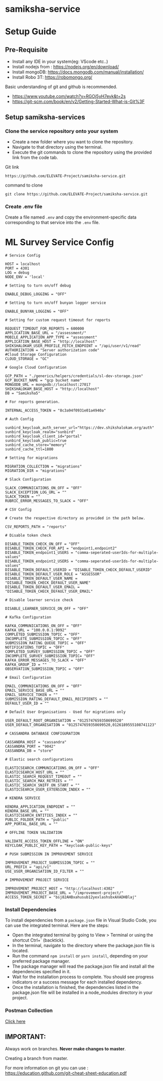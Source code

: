 # samiksha-service

# Setup Guide

## Pre-Requisite

- Install any IDE in your system(eg: VScode etc..)
- Install nodejs from : https://nodejs.org/en/download/
- Install mongoDB: https://docs.mongodb.com/manual/installation/
- Install Robo 3T: ​​https://robomongo.org/

Basic understanding of git and github is recommended.

- https://www.youtube.com/watch?v=RGOj5yH7evk&t=2s
- https://git-scm.com/book/en/v2/Getting-Started-What-is-Git%3F

## Setup samiksha-services

### Clone the service repository onto your system

- Create a new folder where you want to clone the repository.
- Navigate to that directory using the terminal.
- Execute the git commands to clone the repository using the provided link from the code tab.

Git link

    https://github.com/ELEVATE-Project/samiksha-service.git

command to clone

    git clone https://github.com/ELEVATE-Project/samiksha-service.git

### Create .env file

Create a file named `.env` and copy the environment-specific data corresponding to that service into the `.env` file.

# ML Survey Service Config

    # Service Config

    HOST = localhost
    PORT = 4301
    LOG = debug
    NODE_ENV = 'local'

    # Setting to turn on/off debug

    ENABLE_DEBUG_LOGGING = "OFF"

    # Setting to turn on/off bunyan logger service

    ENABLE_BUNYAN_LOGGING = "OFF"

    # Setting for custom request timeout for reports

    REQUEST_TIMEOUT_FOR_REPORTS = 600000
    APPLICATION_BASE_URL = "/assessment/"
    MOBILE_APPLICATION_APP_TYPE = "assessment"
    APPLICATION_BASE_HOST = "http://localhost"
    SHIKSHALOKAM_USER_PROFILE_FETCH_ENDPOINT = "/api/user/v1/read"
    AUTHORIZATION = "Server authorization code"
    #Cloud Storage Configuration
    CLOUD_STORAGE = "GC"

    # Google Cloud Configuration

    GCP_PATH = "./generics/helpers/credentials/sl-dev-storage.json"
    GCP_BUCKET_NAME = "gcp bucket name"
    MONGODB_URL = mongodb://localhost:27017
    SHIKSHALOKAM_BASE_HOST = "http://localhost"
    DB = "Samiksha5"

    # For reports generation.

    INTERNAL_ACCESS_TOKEN = "8c3a94f0931e01a4940a"

    # Auth Config

    sunbird_keycloak_auth_server_url="https://dev.shikshalokam.org/auth"
    sunbird_keycloak_realm="sunbird"
    sunbird_keycloak_client_id="portal"
    sunbird_keycloak_public=true
    sunbird_cache_store="memory"
    sunbird_cache_ttl=1800

    # Setting for migrations

    MIGRATION_COLLECTION = "migrations"
    MIGRATION_DIR = "migrations"

    # Slack Configuration

    SLACK_COMMUNICATIONS_ON_OFF = "OFF"
    SLACK_EXCEPTION_LOG_URL = ""
    SLACK_TOKEN = ""
    RUBRIC_ERROR_MESSAGES_TO_SLACK = "OFF"

    # CSV Config

    # Create the respective directory as provided in the path below.

    CSV_REPORTS_PATH = "reports"

    # Disable token check

    DISABLE_TOKEN_CHECK_ON_OFF = "OFF"
    DISABLE_TOKEN_CHECK_FOR_API = "endpoint1,endpoint2"
    DISABLE_TOKEN_endpoint1_USERS = "comma-seperated-userIds-for-multiple-values"
    DISABLE_TOKEN_endpoint2_USERS = "comma-seperated-userIds-for-multiple-values"
    DISABLE_TOKEN_DEFAULT_USERID = "DISABLE_TOKEN_CHECK_DEFAULT_USERID"
    DISABLE_TOKEN_DEFAULT_USER_ROLE = "ASSESSOR"
    DISABLE_TOKEN_DEFAULT_USER_NAME = "DISABLE_TOKEN_CHECK_DEFAULT_USER_NAME"
    DISABLE_TOKEN_DEFAULT_USER_EMAIL = "DISABLE_TOKEN_CHECK_DEFAULT_USER_EMAIL"

    # Disable learner service check

    DISABLE_LEARNER_SERVICE_ON_OFF = "OFF"

    # Kafka Configuration

    KAFKA_COMMUNICATIONS_ON_OFF = "OFF"
    KAFKA_URL = "100.0.0.1:9092"
    COMPLETED_SUBMISSION_TOPIC = "OFF"
    INCOMPLETE_SUBMISSION_TOPIC = "OFF"
    SUBMISSION_RATING_QUEUE_TOPIC = "OFF"
    NOTIFICATIONS_TOPIC = "OFF"
    COMPLETED_SURVEY_SUBMISSION_TOPIC = "OFF"
    INCOMPLETE_SURVEY_SUBMISSION_TOPIC= "OFF"
    KAFKA_ERROR_MESSAGES_TO_SLACK = "OFF"
    KAFKA_GROUP_ID = ""
    OBSERVATION_SUBMISSION_TOPIC = "OFF"

    # Email Configuration

    EMAIL_COMMUNICATIONS_ON_OFF = "OFF"
    EMAIL_SERVICE_BASE_URL = ""
    EMAIL_SERVICE_TOKEN = ""
    SUBMISSION_RATING_DEFAULT_EMAIL_RECIPIENTS = ""
    DEFAULT_USER_ID = ""

    # Default User Organisations - Used for migrations only

    USER_DEFAULT_ROOT_ORGANISATION = "0125747659358699520"
    USER_DEFAULT_ORGANISATION = "0125747659358699520,0126189555108741123"

    # CASSANDRA DATABASE CONFIGURATION

    CASSANDRA_HOST = "cassandra"
    CASSANDRA_PORT = "9042"
    CASSANDRA_DB = "store"

    # Elastic search configurations

    ELASTICSEARCH_COMMUNICATIONS_ON_OFF = "OFF"
    ELASTICSEARCH_HOST_URL = ""
    ELASTIC_SEARCH_REQUEST_TIMEOUT = ""
    ELASTIC_SEARCH_MAX_RETRIES = ""
    ELASTIC_SEARCH_SNIFF_ON_START = ""
    ELASTICSEARCH_USER_EXTENSION_INDEX = ""

    # KENDRA SERVICE

    KENDRA_APPLICATION_ENDPOINT = ""
    KENDRA_BASE_URL = ""
    ELASTICSEARCH_ENTITIES_INDEX = ""
    PUBLIC_FOLDER_PATH = "public"
    APP_PORTAL_BASE_URL = ""

    # OFFLINE TOKEN VALIDATION

    VALIDATE_ACCESS_TOKEN_OFFLINE = "ON"
    KEYCLOAK_PUBLIC_KEY_PATH = "keycloak-public-keys"

    # PUSH SUBMISSION IN IMPROVEMENT SERVICE

    IMPROVEMENT_PROJECT_SUBMISSION_TOPIC = ""
    URL_PREFIX = "api/v1"
    USE_USER_ORGANISATION_ID_FILTER = ""

    # IMPROVEMENT PROJECT SERVICE

    IMPROVEMENT_PROJECT_HOST = "http://localhost:4302"
    IMPROVEMENT_PROJECT_BASE_URL = "/improvement-project/"
    ACCESS_TOKEN_SECRET = "bsj82AHBxahusub12yexlashsbxAXADHBlaj"

### Install Dependencies

To install dependencies from a `package.json` file in Visual Studio Code, you can use the integrated terminal. Here are the steps:

- Open the integrated terminal by going to View > Terminal or using the shortcut Ctrl+` (backtick).
- In the terminal, navigate to the directory where the package.json file is located.
- Run the command `npm install` or `yarn install`, depending on your preferred package manager.
- The package manager will read the package.json file and install all the dependencies specified in it.
- Wait for the installation process to complete. You should see progress indicators or a success message for each installed dependency.
- Once the installation is finished, the dependencies listed in the package.json file will be installed in a node_modules directory in your project.

### Postman Collection

[Click here](https://documenter.getpostman.com/view/7997930/2s9Y5ZwMpH)

## IMPORTANT:

Always work on branches. **Never make changes to master**.

Creating a branch from master.

For more information on git you can use :  
 https://education.github.com/git-cheat-sheet-education.pdf
